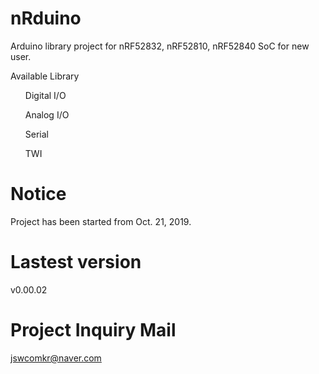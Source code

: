 # nRduino
Arduino library project for nRF52832, nRF52810, nRF52840 SoC for new user.

Available Library

<ul>Digital I/O</ul>
<ul>Analog I/O</ul>
<ul>Serial</ul>
<ul>TWI</ul>

# Notice
 Project has been started from Oct. 21, 2019.
 
 # Lastest version
  v0.00.02
  
 # Project Inquiry Mail
  jswcomkr@naver.com
